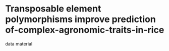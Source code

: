# Transposable element polymorphisms improve prediction of-complex-agronomic-traits-in-rice
data material
